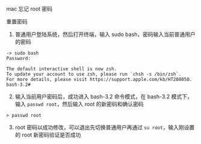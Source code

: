 mac 忘记 root 密码

重置密码

1. 普通用户登陆系统，然后打开终端，输入 sudo bash，密码输入当前普通用户的密码

```
-> sudo bash
Password:

The default interactive shell is now zsh.
To update your account to use zsh, please run `chsh -s /bin/zsh`.
For more details, please visit https://support.apple.com/kb/HT208050.
bash-3.2# 
```

2. 输入当前用户密码后，成功进入 bash-3.2 命令模式，在 bash-3.2 模式下，输入 `passwd root`，然后输入 root 的新密码和确认密码

```
> passwd root
```

3. root 密码以成功修改，可以退出先切换普通用户再通过 `su root`，输入刚设置的 root 新密码验证是否成功

